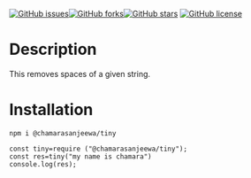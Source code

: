 [![GitHub issues](https://img.shields.io/github/issues/chamarasanjeewa/npm-try-out)](https://github.com/chamarasanjeewa/npm-try-out/issues)[![GitHub forks](https://img.shields.io/github/forks/chamarasanjeewa/npm-try-out)](https://github.com/chamarasanjeewa/npm-try-out/network)[![GitHub stars](https://img.shields.io/github/stars/chamarasanjeewa/npm-try-out)](https://github.com/chamarasanjeewa/npm-try-out/stargazers)
[![GitHub license](https://img.shields.io/github/license/chamarasanjeewa/npm-try-out)](https://github.com/chamarasanjeewa/npm-try-out)

# Description
This removes spaces of a given string.

# Installation
`npm i @chamarasanjeewa/tiny`
 
 ```
const tiny=require ("@chamarasanjeewa/tiny");
const res=tiny("my name is chamara")
console.log(res);
```
